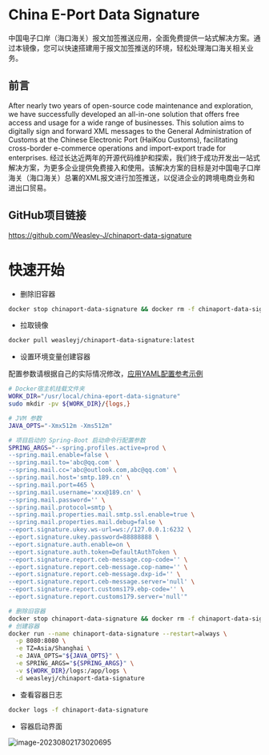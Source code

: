 # **China E-Port Data Signature**

中国电子口岸（海口海关）报文加签推送应用，全面免费提供一站式解决方案。通过本镜像，您可以快速搭建用于报文加签推送的环境，轻松处理海口海关相关业务。

## 前言

After nearly two years of open-source code maintenance and exploration, we have successfully developed an all-in-one
solution that offers free access and usage for a wide range of businesses. This solution aims to digitally sign and
forward XML messages to the General Administration of Customs at the Chinese Electronic Port (HaiKou Customs),
facilitating cross-border e-commerce operations and import-export trade for enterprises.
经过长达近两年的开源代码维护和探索，我们终于成功开发出一站式解决方案，为更多企业提供免费接入和使用。该解决方案的目标是对中国电子口岸海关（海口海关）总署的XML报文进行加签推送，以促进企业的跨境电商业务和进出口贸易。

## GitHub项目链接

https://github.com/Weasley-J/chinaport-data-signature

# 快速开始

- 删除旧容器

```bash
docker stop chinaport-data-signature && docker rm -f chinaport-data-signature
```

- 拉取镜像

```bash
docker pull weasleyj/chinaport-data-signature:latest
```

- 设置环境变量创建容器

>
配置参数请根据自己的实际情况修改，[应用YAML配置参考示例](https://github.com/Weasley-J/chinaport-data-signature/blob/main/chinaport-data-signature-app/src/main/resources/application-dev.yml#L43-L71)

```bash
# Docker宿主机挂载文件夹
WORK_DIR="/usr/local/china-eport-data-signature"
sudo mkdir -pv ${WORK_DIR}/{logs,}

# JVM 参数
JAVA_OPTS="-Xmx512m -Xms512m"

# 项目启动的 Spring-Boot 启动命令行配置参数
SPRING_ARGS="--spring.profiles.active=prod \
--spring.mail.enable=false \
--spring.mail.to='abc@qq.com' \
--spring.mail.cc='abc@outlook.com,abc@qq.com' \
--spring.mail.host='smtp.189.cn' \
--spring.mail.port=465 \
--spring.mail.username='xxx@189.cn' \
--spring.mail.password='' \
--spring.mail.protocol=smtp \
--spring.mail.properties.mail.smtp.ssl.enable=true \
--spring.mail.properties.mail.debug=false \
--eport.signature.ukey.ws-url=ws://127.0.0.1:6232 \
--eport.signature.ukey.password=88888888 \
--eport.signature.auth.enable=on \
--eport.signature.auth.token=DefaultAuthToken \
--eport.signature.report.ceb-message.cop-code='' \
--eport.signature.report.ceb-message.cop-name='' \
--eport.signature.report.ceb-message.dxp-id='' \
--eport.signature.report.ceb-message.server='null' \
--eport.signature.report.customs179.ebp-code='' \
--eport.signature.report.customs179.server='null'"

# 删除旧容器
docker stop chinaport-data-signature && docker rm -f chinaport-data-signature
# 创建容器
docker run --name chinaport-data-signature --restart=always \
  -p 8080:8080 \
  -e TZ=Asia/Shanghai \
  -e JAVA_OPTS="${JAVA_OPTS}" \
  -e SPRING_ARGS="${SPRING_ARGS}" \
  -v ${WORK_DIR}/logs:/app/logs \
  -d weasleyj/chinaport-data-signature
```

- 查看容器日志

```bash
docker logs -f chinaport-data-signature
```

- 容器启动界面

![image-20230802173020695](https://weasley.oss-cn-shanghai.aliyuncs.com/Photos/image-20230802173020695.png)

